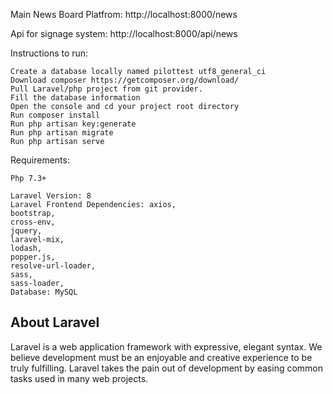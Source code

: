 Main News Board Platfrom: http://localhost:8000/news

Api for signage system: http://localhost:8000/api/news

Instructions to run:

    Create a database locally named pilottest utf8_general_ci
    Download composer https://getcomposer.org/download/
    Pull Laravel/php project from git provider.
    Fill the database information
    Open the console and cd your project root directory
    Run composer install
    Run php artisan key:generate
    Run php artisan migrate
    Run php artisan serve


Requirements: 

    Php 7.3+

    Laravel Version: 8
    Laravel Frontend Dependencies: axios,
    bootstrap,
    cross-env,
    jquery,
    laravel-mix,
    lodash,
    popper.js,
    resolve-url-loader,
    sass,
    sass-loader,
    Database: MySQL


## About Laravel

Laravel is a web application framework with expressive, elegant syntax. We believe development must be an enjoyable and creative experience to be truly fulfilling. Laravel takes the pain out of development by easing common tasks used in many web projects.




